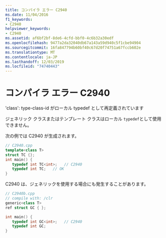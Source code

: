 ```yaml
---
title: コンパイラ エラー C2940
ms.date: 11/04/2016
f1_keywords:
- C2940
helpviewer_keywords:
- C2940
ms.assetid: af6bf2bf-8de6-4cfd-bbf0-4c6b32a30edf
ms.openlocfilehash: 9477a2da32040db67a143a59d940c5f1cbe94904
ms.sourcegitcommit: 16fa847794b60bf40c67d20f74751a67fccb602e
ms.translationtype: MT
ms.contentlocale: ja-JP
ms.lasthandoff: 12/03/2019
ms.locfileid: "74740443"
---
```

# <a name="compiler-error-c2940"></a>コンパイラ エラー C2940

'class': type-class-id がローカル typedef として再定義されています

ジェネリック クラスまたはテンプレート クラスはローカル `typedef`として使用できません。

次の例では C2940 が生成されます。

```cpp
// C2940.cpp
template<class T>
struct TC {};
int main() {
   typedef int TC<int>;   // C2940
   typedef int TC;   // OK
}
```

C2940 は、ジェネリックを使用する場合にも発生することがあります。

```cpp
// C2940b.cpp
// compile with: /clr
generic<class T>
ref struct GC { };

int main() {
   typedef int GC<int>;   // C2940
   typedef int GC;
}
```
